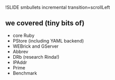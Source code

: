 !SLIDE smbullets incremental transition=scrollLeft

## we covered (tiny bits of)
* core Ruby
* PStore (including YAML backend)
* WEBrick and GServer
* Abbrev
* DRb (research Rinda!)
* IPAddr
* Prime
* Benchmark
